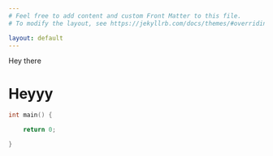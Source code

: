 ```yaml
---
# Feel free to add content and custom Front Matter to this file.
# To modify the layout, see https://jekyllrb.com/docs/themes/#overriding-theme-defaults

layout: default
---
```


Hey there

# Heyyy

```c
int main() {

	return 0;

}
```
